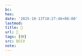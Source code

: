 ```yaml
---
bc:
hex:
date: '2025-10-13T10:27:46+08:00'
lastmod:
title: 􅃁
url: 􅃁
tags: [銝]
src: DCCV
note:
---
```

